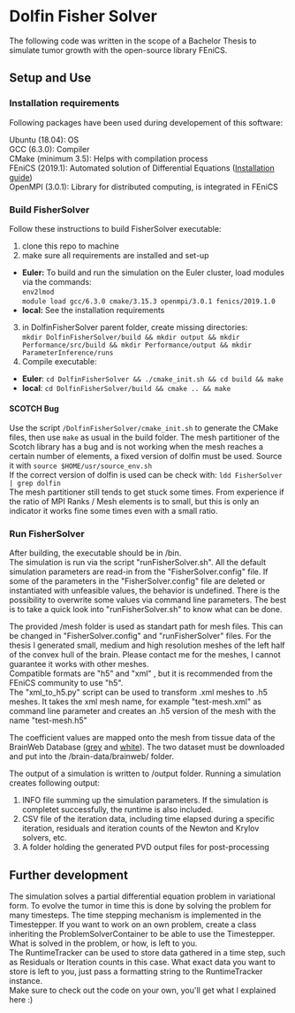 # Dolfin Fisher Solver
The following code was written in the scope of a Bachelor Thesis to simulate tumor growth with the open-source library FEniCS.
## Setup and Use
### Installation requirements
Following packages have been used during developement of this software:

Ubuntu (18.04): OS  
GCC (6.3.0): Compiler  
CMake (minimum 3.5): Helps with compilation process   
FEniCS (2019.1): Automated solution of Differential Equations ([Installation guide](https://fenics.readthedocs.io/en/latest/installation.html))  
OpenMPI (3.0.1): Library for distributed computing, is integrated in FEniCS


### Build FisherSolver  
Follow these instructions to build FisherSolver executable:  
1. clone this repo to machine
2. make sure all requirements are installed and set-up
  * **Euler:** To build and run the simulation on the Euler cluster, load modules via the commands:  
    `env2lmod`  
    `module load gcc/6.3.0 cmake/3.15.3 openmpi/3.0.1 fenics/2019.1.0`
  * **local:** See the installation requirements
3. in DolfinFisherSolver parent folder, create missing directories:  
  `mkdir DolfinFisherSolver/build && mkdir output && mkdir Performance/src/build && mkdir Performance/output && mkdir ParameterInference/runs` 
4. Compile executable:
  * **Euler**: `cd DolfinFisherSolver && ./cmake_init.sh && cd build && make`
  * **local**: `cd DolfinFisherSolver/build && cmake .. && make`  
  
#### SCOTCH Bug
Use the script `/DolfinFisherSolver/cmake_init.sh` to generate the CMake files, then use `make` as usual in the build folder.
The mesh partitioner of the Scotch library has a bug and is not working when the mesh reaches a certain number of elements, a fixed version of dolfin must be used. Source it with `source $HOME/usr/source_env.sh`   
If the correct version of dolfin is used can be check with:
`ldd FisherSolver | grep dolfin`  
The mesh partitioner still tends to get stuck some times. From experience if the ratio of MPI Ranks / Mesh elements is to small, but this is only an indicator it works fine some times even with a small ratio.

  
 ### Run FisherSolver
 After building, the executable should be in /bin.  
 The simulation is run via the script "runFisherSolver.sh". All the default simulation parameters are read-in from the "FisherSolver.config" file. 
If some of the parameters in the "FisherSolver.config" file are deleted or instantiated with unfeasible values, the behavior is undefined. There is the possibility to overwrite some values via command line parameters. The best is to take a quick look into "runFisherSolver.sh" to know what can be done.  
 
The provided /mesh folder is used as standart path for mesh files. This can be changed in "FisherSolver.config" and "runFisherSolver" files. 
For the thesis I generated small, medium and high resolution meshes of the left half of the convex hull of the brain. Please contact me for the meshes, I cannot guarantee it works with other meshes.  
Compatible formats are "h5" and "xml" , but it is recommended from the FEniCS community to use "h5".  
The "xml_to_h5.py" script can be used to transform .xml meshes to .h5 meshes. It takes the xml mesh name, for example "test-mesh.xml" as command line parameter and creates an .h5 version of the mesh with the name "test-mesh.h5"  

The coefficient values are mapped onto the mesh from tissue data of the BrainWeb Database ([grey](https://brainweb.bic.mni.mcgill.ca/cgi/brainweb1?alias=phantom_1.0mm_normal_gry) and [white](https://brainweb.bic.mni.mcgill.ca/cgi/brainweb1?alias=phantom_1.0mm_normal_wht)). The two dataset must be downloaded and put into the /brain-data/brainweb/ folder.

The output of a simulation is written to /output folder. Running a simulation creates following output:
1. INFO file summing up the simulation parameters. If the simulation is completet successfully, the runtime is also included.
2. CSV file of the iteration data, including time elapsed during a specific iteration, residuals and iteration counts of the Newton and Krylov solvers, etc.
3. A folder holding the generated PVD output files for post-processing
  
## Further development
The simulation solves a partial differential equation problem in variational form. To evolve the tumor in time this is done by solving the problem for many timesteps. The time stepping mechanism is implemented in the Timestepper. If you want to work on an own problem, create a class inheriting the ProblemSolverContainer to be able to use the Timestepper. What is solved in the problem, or how, is left to you.  
The RuntimeTracker can be used to store data gathered in a time step, such as Residuals or Iteration counts in this case. What exact data you want to store is left to you, just pass a formatting string to the RuntimeTracker instance.  
Make sure to check out the code on your own, you'll get what I explained here :)
